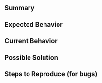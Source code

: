 ## Summary

## Expected Behavior

## Current Behavior

## Possible Solution

<!--- Not obligatory, but suggest a fix/reason for the bug, -->
<!--- or ideas how to implement the addition or change -->

## Steps to Reproduce (for bugs)